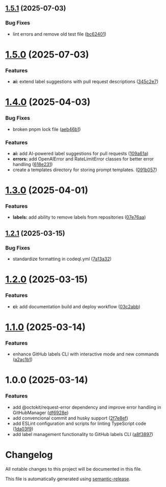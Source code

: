## [1.5.1](https://github.com/Shironex/gh-labels-cli/compare/v1.5.0...v1.5.1) (2025-07-03)


### Bug Fixes

* lint errors and remove old test file ([bc62401](https://github.com/Shironex/gh-labels-cli/commit/bc624014739416a0c1f41ecc5cdede05cfc07190))

# [1.5.0](https://github.com/Shironex/gh-labels-cli/compare/v1.4.0...v1.5.0) (2025-07-03)


### Features

* **ai:** extend label suggestions with pull request descriptions ([345c2e7](https://github.com/Shironex/gh-labels-cli/commit/345c2e7f1fd348b2c1958aafb359af35c3ef87c6))

# [1.4.0](https://github.com/Shironex/gh-labels-cli/compare/v1.3.0...v1.4.0) (2025-04-03)


### Bug Fixes

* broken pnpm lock file ([aeb46b1](https://github.com/Shironex/gh-labels-cli/commit/aeb46b181abf0f85e1cd30e8d83c5fc9bd75e2f2))


### Features

* **ai:** add AI-powered label suggestions for pull requests ([109a61a](https://github.com/Shironex/gh-labels-cli/commit/109a61a9a6d610c63eb9ae0ed5841627f345e0cc))
* **errors:** add OpenAIError and RateLimitError classes for better error handling ([618e231](https://github.com/Shironex/gh-labels-cli/commit/618e2314b748ef84706813a066c12abc2ee0f75b))
* create a templates directory for storing prompt templates. ([091b057](https://github.com/Shironex/gh-labels-cli/commit/091b0579754d02b2a9473fa52514f3ce56b32edf))

# [1.3.0](https://github.com/Shironex/gh-labels-cli/compare/v1.2.1...v1.3.0) (2025-04-01)


### Features

* **labels:** add ability to remove labels from repositories ([07e76aa](https://github.com/Shironex/gh-labels-cli/commit/07e76aad21f628390f5bba94e38ae9e0fc066809))

## [1.2.1](https://github.com/Shironex/gh-labels-cli/compare/v1.2.0...v1.2.1) (2025-03-15)


### Bug Fixes

* standardize formatting in codeql.yml ([7a13a32](https://github.com/Shironex/gh-labels-cli/commit/7a13a328d9ac1c0a57f3601d9aba4e32903cb32e))

# [1.2.0](https://github.com/Shironex/gh-labels-cli/compare/v1.1.0...v1.2.0) (2025-03-15)


### Features

* **ci:** add documentation build and deploy workflow ([03c2abb](https://github.com/Shironex/gh-labels-cli/commit/03c2abb855e9b47836cc39abc796aab1b09c2d6b))

# [1.1.0](https://github.com/Shironex/gh-labels-cli/compare/v1.0.0...v1.1.0) (2025-03-14)


### Features

* enhance GitHub labels CLI with interactive mode and new commands ([a2ac1b1](https://github.com/Shironex/gh-labels-cli/commit/a2ac1b1986d6b70ea0ce752cdda11aaa999bf8d9))

# 1.0.0 (2025-03-14)


### Features

* add @octokit/request-error dependency and improve error handling in GitHubManager ([df6928e](https://github.com/Shironex/gh-labels-cli/commit/df6928e9e1d19aa446d9339798718ecdacbe9226))
* add convencional commit and husky support ([2f7e8ef](https://github.com/Shironex/gh-labels-cli/commit/2f7e8ef8adb2c4a9fb2eb99e77ef65dd58b5f8c5))
* add ESLint configuration and scripts for linting TypeScript code ([1da03f9](https://github.com/Shironex/gh-labels-cli/commit/1da03f9ad6fcb72a1cb9cf8a961b780e6f88e3dc))
* add label management functionality to GitHub labels CLI ([a8f3897](https://github.com/Shironex/gh-labels-cli/commit/a8f389799c3556e7cab7b3a20d1536c8aeb309bb))

# Changelog

All notable changes to this project will be documented in this file.

This file is automatically generated using [semantic-release](https://github.com/semantic-release/semantic-release).
